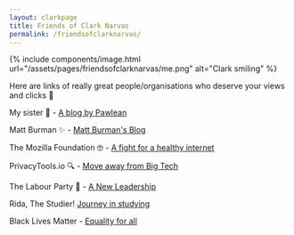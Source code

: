 ```yaml
---
layout: clarkpage
title: Friends of Clark Narvas
permalink: /friendsofclarknarvas/
---
```


{% include components/image.html url="/assets/pages/friendsofclarknarvas/me.png" alt="Clark smiling" %}


Here are links of really great people/organisations who deserve your views and clicks 💙

My sister 🐾 - [A blog by Pawlean](https://pawlean.com)

Matt Burman ✨ - [Matt Burman's Blog](https://mattburman.com)

The Mozilla Foundation 🤓 - [A fight for a healthy internet](https://mozilla.com)

PrivacyTools.io 🔍 - [Move away from Big Tech](https://privacytools.io)

The Labour Party 🌹 - [A New Leadership](https://labour.org.uk)

Rida, The Studier! [Journey in studying](https://instagram.com/the.studier)

Black Lives Matter - [Equality for all](https://blacklivesmatter.com)